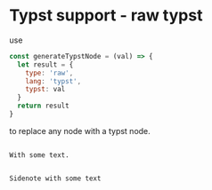# Typst support - raw typst 

use 

```javascript
const generateTypstNode = (val) => {
  let result = {
    type: 'raw',
    lang: 'typst',
    typst: val
  }
  return result
}
```

to replace any node with a typst node. 

```{example} Here is an example

With some text. 

```

```{aside} This is an aside

Sidenote with some text

```
